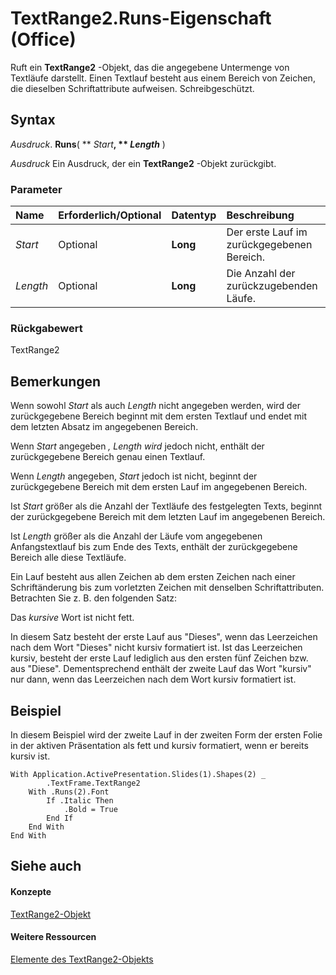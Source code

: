 
# TextRange2.Runs-Eigenschaft (Office)

Ruft ein  **TextRange2** -Objekt, das die angegebene Untermenge von Textläufe darstellt. Einen Textlauf besteht aus einem Bereich von Zeichen, die dieselben Schriftattribute aufweisen. Schreibgeschützt.


## Syntax

 _Ausdruck_. **Runs**( ** _Start_**, ** _Length_** )

 _Ausdruck_ Ein Ausdruck, der ein **TextRange2** -Objekt zurückgibt.


### Parameter



|**Name**|**Erforderlich/Optional**|**Datentyp**|**Beschreibung**|
|:-----|:-----|:-----|:-----|
| _Start_|Optional|**Long**|Der erste Lauf im zurückgegebenen Bereich.|
| _Length_|Optional|**Long**|Die Anzahl der zurückzugebenden Läufe.|

### Rückgabewert

TextRange2


## Bemerkungen

Wenn sowohl  _Start_ als auch _Length_ nicht angegeben werden, wird der zurückgegebene Bereich beginnt mit dem ersten Textlauf und endet mit dem letzten Absatz im angegebenen Bereich.

Wenn  _Start_ angegeben _, Length wird_ jedoch nicht, enthält der zurückgegebene Bereich genau einen Textlauf.

Wenn  _Length_ angegeben, _Start_ jedoch ist nicht, beginnt der zurückgegebene Bereich mit dem ersten Lauf im angegebenen Bereich.

Ist  _Start_ größer als die Anzahl der Textläufe des festgelegten Texts, beginnt der zurückgegebene Bereich mit dem letzten Lauf im angegebenen Bereich.

Ist  _Length_ größer als die Anzahl der Läufe vom angegebenen Anfangstextlauf bis zum Ende des Texts, enthält der zurückgegebene Bereich alle diese Textläufe.

Ein Lauf besteht aus allen Zeichen ab dem ersten Zeichen nach einer Schriftänderung bis zum vorletzten Zeichen mit denselben Schriftattributen. Betrachten Sie z. B. den folgenden Satz:

Das  _kursive_ Wort ist nicht fett.

In diesem Satz besteht der erste Lauf aus "Dieses", wenn das Leerzeichen nach dem Wort "Dieses" nicht kursiv formatiert ist. Ist das Leerzeichen kursiv, besteht der erste Lauf lediglich aus den ersten fünf Zeichen bzw. aus "Diese". Dementsprechend enthält der zweite Lauf das Wort "kursiv" nur dann, wenn das Leerzeichen nach dem Wort kursiv formatiert ist.


## Beispiel

In diesem Beispiel wird der zweite Lauf in der zweiten Form der ersten Folie in der aktiven Präsentation als fett und kursiv formatiert, wenn er bereits kursiv ist.


```
With Application.ActivePresentation.Slides(1).Shapes(2) _ 
        .TextFrame.TextRange2 
    With .Runs(2).Font 
        If .Italic Then 
            .Bold = True 
        End If 
    End With 
End With

```


## Siehe auch


#### Konzepte


[TextRange2-Objekt](a6a59c9b-9b64-c1e2-2e98-a1f99025c877.md)
#### Weitere Ressourcen


[Elemente des TextRange2-Objekts](http://msdn.microsoft.com/library/26daffff-b9ef-fd94-f5b7-ed3a09840cb6%28Office.15%29.aspx)